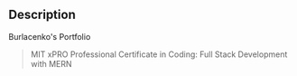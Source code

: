 ## Description
Burlacenko's Portfolio
>MIT xPRO Professional Certificate in Coding: Full Stack Development with MERN
